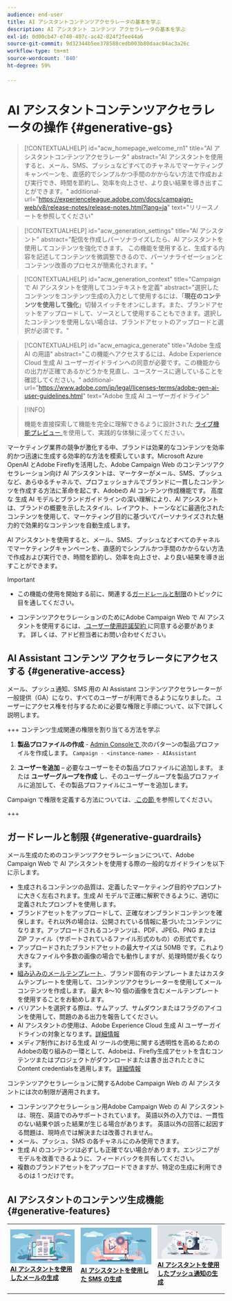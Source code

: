 ```yaml
---
audience: end-user
title: AI アシスタントコンテンツアクセラレータの基本を学ぶ
description: AI アシスタント コンテンツ アクセラレータの基本を学ぶ
exl-id: 0d00cb47-e740-407c-ac42-824f2fee44a6
source-git-commit: 9d32344b5ee378588cedb003b80daac04ac3a26c
workflow-type: tm+mt
source-wordcount: '840'
ht-degree: 59%

---
```


# AI アシスタントコンテンツアクセラレータの操作  {#generative-gs}

>[!CONTEXTUALHELP]
>id="acw_homepage_welcome_rn1"
>title="AI アシスタントコンテンツアクセラレータ"
>abstract="AI アシスタントを使用すると、メール、SMS、プッシュなどすべてのチャネルでマーケティングキャンペーンを、直感的でシンプルかつ手間のかからない方法で作成および実行でき、時間を節約し、効率を向上させ、より良い結果を導き出すことができます。"
>additional-url="https://experienceleague.adobe.com/docs/campaign-web/v8/release-notes/release-notes.html?lang=ja" text="リリースノートを参照してください"


>[!CONTEXTUALHELP]
>id="acw_generation_settings"
>title="AI アシスタント"
>abstract="配信を作成しパーソナライズしたら、AI アシスタントを使用してコンテンツを強化できます。 この機能を使用すると、生成する内容を記述してコンテンツを微調整できるので、パーソナライゼーションとコンテンツ改善のプロセスが簡素化されます。"


>[!CONTEXTUALHELP]
>id="acw_generation_context"
>title="Campaign で AI アシスタントを使用してコンテキストを定義"
>abstract="選択したコンテンツをコンテンツ生成の入力として使用するには、「**現在のコンテンツを使用して強化**」切替スイッチをオンにします。また、ブランドアセットをアップロードして、ソースとして使用することもできます。選択したコンテンツを使用しない場合は、ブランドアセットのアップロードと選択が必須です。"

>[!CONTEXTUALHELP]
>id="acw_emagica_generate"
>title="Adobe 生成 AI の用語"
>abstract="この機能へアクセスするには、Adobe Experience Cloud 生成 AI ユーザーガイドラインへの同意が必要です。この機能からの出力が正確であるかどうかを見直し、ユースケースに適していることを確認してください。"
>additional-url="https://www.adobe.com/jp/legal/licenses-terms/adobe-gen-ai-user-guidelines.html" text="Adobe 生成 AI ユーザーガイドライン"

>[!INFO]
>
>機能を直接探索して機能を完全に理解できるように設計された [ ライブ機能プレビュー ](https://experienceleague.adobe.com/en/apps/journey-optimizer/ai-assistant-content-accelerator) を使用して、実践的な体験に浸ってください。


マーケティング業界の競争が激化する中、ブランドは効果的なコンテンツを効率的かつ迅速に生成する効率的な方法を模索しています。Microsoft Azure OpenAI とAdobe Fireflyを活用した、Adobe Campaign Web のコンテンツアクセラレーション向け AI アシスタントは、マーケターがメール、SMS、プッシュなど、あらゆるチャネルで、プロフェッショナルでブランドに一貫したコンテンツを作成する方法に革命を起こす、Adobeの AI コンテンツ作成機能です。 高度な 生成 AI モデルとブランドガイドラインの深い理解により、AI アシスタントは、ブランドの概要を示したスタイル、レイアウト、トーンなどに最適化されたコンテンツを使用して、マーケティング目的に基づいてパーソナライズされた魅力的で効果的なコンテンツを自動生成します。

AI アシスタントを使用すると、メール、SMS、プッシュなどすべてのチャネルでマーケティングキャンペーンを、直感的でシンプルかつ手間のかからない方法で作成および実行でき、時間を節約し、効率を向上させ、より良い結果を導き出すことができます。

>[!IMPORTANT]
>
>* この機能の使用を開始する前に、関連する[ガードレールと制限](#generative-guardrails)のトピックに目を通してください。
>
>* コンテンツアクセラレーションのためにAdobe Campaign Web で AI アシスタントを使用するには、[ ユーザー使用許諾契約 ](https://www.adobe.com/legal/licenses-terms/adobe-dx-gen-ai-user-guidelines.html) に同意する必要があります。 詳しくは、アドビ担当者にお問い合わせください。

## AI Assistant コンテンツ アクセラレータにアクセスする {#generative-access}

メール、プッシュ通知、SMS 用の AI Assistant コンテンツアクセラレーターが一般提供（GA）になり、すべてのユーザーが利用できるようになりました。 ユーザーにアクセス権を付与するために必要な権限と手順について、以下で詳しく説明します。

+++  コンテンツ生成関連の権限を割り当てる方法を学ぶ

1. **製品プロファイルの作成** - [Admin Consoleで ](https://stage.adminconsole.adobe.com/) 次のパターンの製品プロファイルを作成します。
   `Campaign - <instance-name> - AIAssistant`

1. **ユーザーを追加** – 必要なユーザーをその製品プロファイルに追加します。
または
   **ユーザーグループを作成** し、そのユーザーグループを製品プロファイルに追加して、その製品プロファイルにユーザーを追加します。

Campaign で権限を定義する方法については、[ この節 ](../get-started/permissions.md) を参照してください。

+++

## ガードレールと制限 {#generative-guardrails}

メール生成のためのコンテンツアクセラレーションについて、Adobe Campaign Web で AI アシスタントを使用する際の一般的なガイドラインを以下に示します。

* 生成されるコンテンツの品質は、定義したマーケティング目的やプロンプトに大きく左右されます。生成 AI モデルで正確に解釈できるように、適切に定義されたプロンプトを使用します。 
* ブランドアセットをアップロードして、正確なオンブランドコンテンツを確保します。それ以外の場合は、公開されている情報に基づいたコンテンツになります。アップロードされるコンテンツは、PDF、JPEG、PNG または ZIP ファイル（サポートされているファイル形式のもの）の形式です。
* アップロードされたブランドアセットの最大サイズは 50MB です。これより大きなファイルや多数の画像の場合でも動作しますが、処理時間が長くなります。
* [ 組み込みのメールテンプレート ](../email/create-email-templates.md)、ブランド固有のテンプレートまたはカスタムテンプレートを使用して、コンテンツアクセラレーターを使用してメールコンテンツを作成します。 最大 8～10 個の画像を含むメールテンプレートを使用することをお勧めします。
* バリアントを選択する際は、サムアップ、サムダウンまたはフラグのアイコンを使用して、問題のある出力を報告してください。
* AI アシスタントの使用は、Adobe Experience Cloud 生成 AI ユーザーガイドラインの対象となります。[詳細情報](https://www.adobe.com/legal/licenses-terms/adobe-dx-gen-ai-user-guidelines.html)
* メディア制作における生成 AI ツールの使用に関する透明性を高めるためのAdobeの取り組みの一環として、Adobeは、Firefly生成アセットを含むコンテンツまたはプロジェクトがダウンロードまたは書き出されたときにContent credentialsを適用します。 [詳細情報](https://helpx.adobe.com/firefly/using/content-credentials.html)

コンテンツアクセラレーションに関するAdobe Campaign Web の AI アシスタントには次の制限が適用されます。

* コンテンツアクセラレーション用Adobe Campaign Web の AI アシスタントは、現在、英語でのみサポートされています。 英語以外の入力では、一貫性のない結果や誤った結果が生じる場合があります。 英語以外の回答に起因する問題は、現時点では解決または改善されません。
* メール、プッシュ、SMS の各チャネルにのみ使用できます。
* 生成 AI のコンテンツは必ずしも正確でない場合があります。エンジニアがモデルを改善できるように、フィードバックを共有してください。
* 複数のブランドアセットをアップロードできますが、特定の生成に利用できるのは 1 つだけです。

## AI アシスタントのコンテンツ生成機能 {#generative-features}

<table style="table-layout:fixed"><tr style="border: 0;">
<td>
<a href="generative-content.md">
<img alt="メール生成" src="assets/do-not-localize/text-genai.jpeg">
</a>
<div>
<a href="generative-content.md"><strong>AI アシスタントを使用したメールの生成</strong></a>
</div>
<p>
</td>
<td>
<a href="generative-sms.md">
<img alt="SMS の生成" src="assets/do-not-localize/image-genai.jpeg">
</a>
<div><a href="generative-sms.md"><strong>AI アシスタントを使用した SMS の生成</strong>
</div>
<p>
</td>
<td>
<a href="generative-push.md">
<img alt="プッシュの生成" src="assets/do-not-localize/email-genai.jpeg">
</a>
<div>
<a href="generative-push.md"><strong>AI アシスタントを使用したプッシュ通知の生成</strong></a>
</div>
<p></td>
</tr></table>
